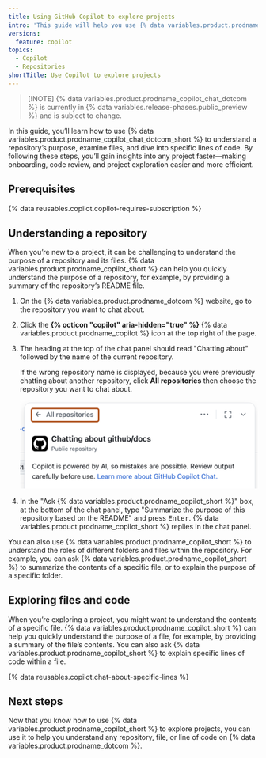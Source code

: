 ```yaml
---
title: Using GitHub Copilot to explore projects
intro: 'This guide will help you use {% data variables.product.prodname_copilot_short %} to explore projects on {% data variables.product.prodname_dotcom %}.'
versions:
  feature: copilot
topics:
  - Copilot
  - Repositories
shortTitle: Use Copilot to explore projects
---
```


> [!NOTE] {% data variables.product.prodname_copilot_chat_dotcom %} is currently in {% data variables.release-phases.public_preview %} and is subject to change.

In this guide, you’ll learn how to use {% data variables.product.prodname_copilot_chat_dotcom_short %} to understand a repository’s purpose, examine files, and dive into specific lines of code. By following these steps, you’ll gain insights into any project faster—making onboarding, code review, and project exploration easier and more efficient.

## Prerequisites

{% data reusables.copilot.copilot-requires-subscription %}

## Understanding a repository

When you’re new to a project, it can be challenging to understand the purpose of a repository and its files. {% data variables.product.prodname_copilot_short %} can help you quickly understand the purpose of a repository, for example, by providing a summary of the repository’s README file.

1. On the {% data variables.product.prodname_dotcom %} website, go to the repository you want to chat about.

1. Click the **{% octicon "copilot" aria-hidden="true" %}** {% data variables.product.prodname_copilot %} icon at the top right of the page.
1. The heading at the top of the chat panel should read "Chatting about" followed by the name of the current repository.

   If the wrong repository name is displayed, because you were previously chatting about another repository, click **All repositories** then choose the repository you want to chat about.

   ![Screenshot of the {% data variables.product.prodname_copilot_short %} chat panel page with "All repositories" highlighted with a dark orange outline.](/assets/images/help/copilot/copilot-chat-all-repositories.png)

1. In the "Ask {% data variables.product.prodname_copilot_short %}" box, at the bottom of the chat panel, type "Summarize the purpose of this repository based on the README" and press <kbd>Enter</kbd>.  {% data variables.product.prodname_copilot_short %} replies in the chat panel.

You can also use {% data variables.product.prodname_copilot_short %} to understand the roles of different folders and files within the repository. For example, you can ask {% data variables.product.prodname_copilot_short %} to summarize the contents of a specific file, or to explain the purpose of a specific folder.

## Exploring files and code

When you’re exploring a project, you might want to understand the contents of a specific file. {% data variables.product.prodname_copilot_short %} can help you quickly understand the purpose of a file, for example, by providing a summary of the file’s contents. You can also ask {% data variables.product.prodname_copilot_short %} to explain specific lines of code within a file.

{% data reusables.copilot.chat-about-specific-lines %}

## Next steps

Now that you know how to use {% data variables.product.prodname_copilot_short %} to explore projects, you can use it to help you understand any repository, file, or line of code on {% data variables.product.prodname_dotcom %}.
